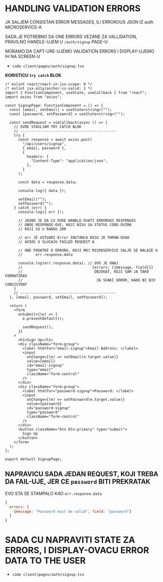 # HANDLING VALIDATION ERRORS

JA SALJEM CONSISTAN ERROR MESSAGES, ILI ERROROUS JSON IZ auth MICROSERVICE-A

SADA JE POTREBNO DA ONE ERRORS VEZANE ZA VALLIDATION, PRAVILNO HANDLE-UJEM U `/auth/signup` PAGE-U

MORAMO DA CAPT-URE-UJEMO VALIDATION ERRORS I DISPLAY-UJEMO IH NA SCREEN-U

- `code client/pages/auth/signup.tsx`

**KORISTICU `try catch` BLOK**

```tsx
/* eslint react/react-in-jsx-scope: 0 */
/* eslint jsx-a11y/anchor-is-valid: 1 */
import { FunctionComponent, useState, useCallback } from "react";
import axios from "axios";

const SignupPage: FunctionComponent = () => {
  const [email, setEmail] = useState<string>("");
  const [password, setPassword] = useState<string>("");

  const sendRequest = useCallback(async () => {
    // OVDE STAVLJAM TRY CATCH BLOK
    // --------------------------------------------
    try {
      const response = await axios.post(
        "/api/users/signup",
        { email, password },
        {
          headers: {
            "Content-Type": "application/json",
          },
        }
      );

      const data = response.data;

      console.log({ data });

      setEmail("");
      setPassword("");
    } catch (err) {
      console.log({ err });

      // JASNO JE DA CU OVDE HANDLE-OVATI ERROROUS RESPONSES
      // ONDE RESPONSE-OVE, KOJI NISU SA STATUS CODE-OVIMA
      // KOJI SU U RANGU 200

      // err JE USTVARI Error INSTANCA KOJU JE THROW-OVAO
      // AXIOS U SLUCAJU FAILED REQUEST-A

      // ONE PODATKE O ERRORU, KOJI MOJ MICROSERVICE SALJE SE NALAZE U
      //      err.response.data

      console.log(err.response.data); // OVO JE ONAJ
      //                                {errors: [{message, field}]}
      //                                 OBJEKAT, KOJI SAM JA TAKO FORMATIRAO
      //                                  ZA SVAKI ERROR, KAKO BI BIO CONSISTENT
    }
    // --------------------------------------------
  }, [email, password, setEmail, setPassword]);

  return (
    <form
      onSubmit={(e) => {
        e.preventDefault();

        sendRequest();
      }}
    >
      <h1>Sign Up</h1>
      <div className="form-group">
        <label htmlFor="email-signup">Email Address: </label>
        <input
          onChange={(e) => setEmail(e.target.value)}
          value={email}
          id="email-signup"
          type="email"
          className="form-control"
        />
      </div>
      <div className="form-group">
        <label htmlFor="password-signup">Password: </label>
        <input
          onChange={(e) => setPassword(e.target.value)}
          value={password}
          id="password-signup"
          type="password"
          className="form-control"
        />
      </div>
      <button className="btn btn-primary" type="submit">
        Sign Up
      </button>
    </form>
  );
};

export default SignupPage;

```

## NAPRAVICU SADA JEDAN REQUEST, KOJI TREBA DA FAIL-UJE, JER CE `password` BITI PREKRATAK

EVO STA SE STAMPALO KAO `err.response.data`

```js
{
  errors: [
    {message: "Password must be valid", field: "password"}
  ]
}
```

# SADA CU NAPRAVITI STATE ZA ERRORS, I DISPLAY-OVACU ERROR DATA TO THE USER

- `code client/pages/auth/signup.tsx`

```tsx

```


